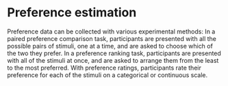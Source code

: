 # Preference estimation

Preference data can be collected with various experimental methods: In a paired preference comparison task, participants are presented with all the possible pairs of stimuli, one at a time, and are asked to choose which of the two they prefer. In a preference ranking task, participants are presented with all of the stimuli at once, and are asked to arrange them from the least to the most preferred. With preference ratings, participants rate their preference for each of the stimuli on a categorical or continuous scale.
